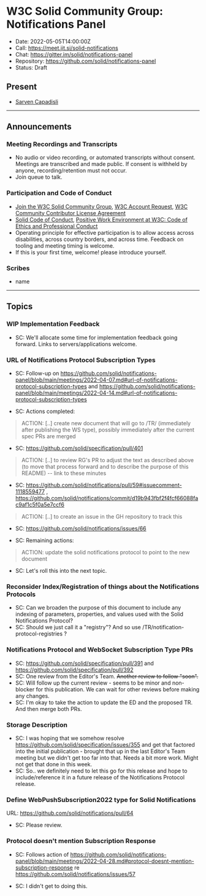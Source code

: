 # W3C Solid Community Group: Notifications Panel

* Date: 2022-05-05T14:00:00Z
* Call: https://meet.jit.si/solid-notifications
* Chat: https://gitter.im/solid/notifications-panel
* Repository: https://github.com/solid/notifications-panel
* Status: Draft


## Present
* [Sarven Capadisli](https://csarven.ca/#i)

---

## Announcements

### Meeting Recordings and Transcripts
* No audio or video recording, or automated transcripts without consent. Meetings are transcribed and made public. If consent is withheld by anyone, recording/retention must not occur.
* Join queue to talk.


### Participation and Code of Conduct
* [Join the W3C Solid Community Group](https://www.w3.org/community/solid/join), [W3C Account Request](http://www.w3.org/accounts/request), [W3C Community Contributor License Agreement](https://www.w3.org/community/about/agreements/cla/)
* [Solid Code of Conduct](https://github.com/solid/process/blob/main/code-of-conduct.md), [Positive Work Environment at W3C: Code of Ethics and Professional Conduct](https://www.w3.org/Consortium/cepc/)
* Operating principle for effective participation is to allow access across disabilities, across country borders, and across time. Feedback on tooling and meeting timing is welcome.
* If this is your first time, welcome! please introduce yourself.


### Scribes
* name


---

## Topics


### WIP Implementation Feedback
* SC: We'll allocate some time for implementation feedback going forward. Links to servers/applications welcome.


### URL of Notifications Protocol Subscription Types
* SC: Follow-up on https://github.com/solid/notifications-panel/blob/main/meetings/2022-04-07.md#url-of-notifications-protocol-subscription-types and https://github.com/solid/notifications-panel/blob/main/meetings/2022-04-14.md#url-of-notifications-protocol-subscription-types

* SC: Actions completed:

>ACTION: [..] create new document that will go to /TR/ (immediately after publishing the WS type), possibly immediately after the current spec PRs are merged

* SC: https://github.com/solid/specification/pull/401

>ACTION: [..] to review RG's PR to adjust the text as described above (to move that process forward and to describe the purpose of this README) -- link to these minutes

* SC: https://github.com/solid/notifications/pull/59#issuecomment-1118559477 , https://github.com/solid/notifications/commit/d19b943fbf2f4fcf66088fac9af1c5f0a5e7ccf6

>ACTION: [..] to create an issue in the GH repository to track this
* SC: https://github.com/solid/notifications/issues/66

* SC: Remaining actions:

>ACTION: update the solid notifications protocol to point to the new document

* SC: Let's roll this into the next topic.


### Reconsider Index/Registration of things about the Notifications Protocols
* SC: Can we broaden the purpose of this document to include any indexing of parameters, properties, and values used with the Solid Notifications Protocol?
* SC: Should we just call it a "registry"? And so use /TR/notification-protocol-registries ?


### Notifications Protocol and WebSocket Subscription Type PRs
* SC: https://github.com/solid/specification/pull/391 and https://github.com/solid/specification/pull/392
* SC: One review from the Editor's Team. <del>Another review to follow "soon".</del>
* SC: Will follow up the current review - seems to be minor and non-blocker for this publication. We can wait for other reviews before making any changes.
* SC: I'm okay to take the action to update the ED and the proposed TR. And then merge both PRs.


### Storage Description
* SC: I was hoping that we somehow resolve https://github.com/solid/specification/issues/355 and get that factored into the initial publication - brought that up in the last Editor's Team meeting but we didn't get too far into that. Needs a bit more work. Might not get that done in this week.
* SC: So.. we definitely need to let this go for this release and hope to include/reference it in a future release of the Notifications Protocol release.





### Define WebPushSubscription2022 type for Solid Notifications
URL: https://github.com/solid/notifications/pull/64

* SC: Please review.


### Protocol doesn't mention Subscription Response
* SC: Follows action of https://github.com/solid/notifications-panel/blob/main/meetings/2022-04-28.md#protocol-doesnt-mention-subscription-response re https://github.com/solid/notifications/issues/57 

* SC: I didn't get to doing this.